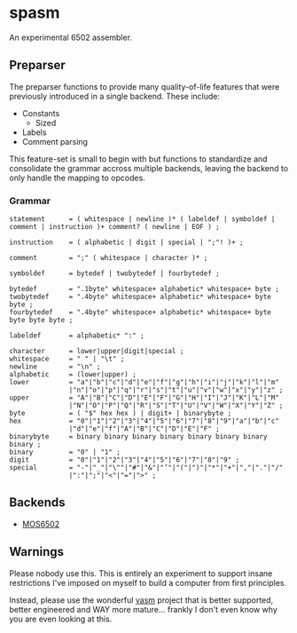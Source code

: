 # spasm
An experimental 6502 assembler.

## Preparser
The preparser functions to provide many quality-of-life features that were previously introduced in a single backend. These include:

- Constants
    - Sized
- Labels
- Comment parsing

This feature-set is small to begin with but functions to standardize and consolidate the grammar accross multiple backends, leaving the backend to only handle the mapping to opcodes.

### Grammar

```
statement      = ( whitespace | newline )* ( labeldef | symboldef | comment | instruction )+ comment? ( newline | EOF ) ;

instruction    = ( alphabetic | digit | special | ";"! )+ ;

comment        = ";" ( whitespace | character )* ;

symboldef      = bytedef | twobytedef | fourbytedef ;

bytedef        = ".1byte" whitespace+ alphabetic* whitespace+ byte ;
twobytedef     = ".4byte" whitespace+ alphabetic* whitespace+ byte byte ;
fourbytedef    = ".4byte" whitespace+ alphabetic* whitespace+ byte byte byte byte ;

labeldef       = alphabetic* ":" ;

character      = lower|upper|digit|special ;
whitespace     = " " | "\t" ;
newline        = "\n" ;
alphabetic     = (lower|upper) ;
lower          = "a"|"b"|"c"|"d"|"e"|"f"|"g"|"h"|"i"|"j"|"k"|"l"|"m"
               |"n"|"o"|"p"|"q"|"r"|"s"|"t"|"u"|"v"|"w"|"x"|"y"|"z" ;
upper          = "A"|"B"|"C"|"D"|"E"|"F"|"G"|"H"|"I"|"J"|"K"|"L"|"M"
               |"N"|"O"|"P"|"Q"|"R"|"S"|"T"|"U"|"V"|"W"|"X"|"Y"|"Z" ;
byte           = ( "$" hex hex ) | digit+ | binarybyte ;
hex            = "0"|"1"|"2"|"3"|"4"|"5"|"6"|"7"|"8"|"9"|"a"|"b"|"c"
               |"d"|"e"|"f"|"A"|"B"|"C"|"D"|"E"|"F" ;
binarybyte     = binary binary binary binary binary binary binary binary ;
binary         = "0" | "1" ;
digit          = "0"|"1"|"2"|"3"|"4"|"5"|"6"|"7"|"8"|"9" ;
special        = "-"|"_"|"\""|"#"|"&"|"’"|"("|")"|"*"|"+"|","|"."|"/"
               |":"|";"|"<"|"="|">" ;
```

## Backends

- [MOS6502](./backends/mos6502/README.md)

## Warnings
Please nobody use this. This is entirely an experiment to support insane restrictions I've imposed on myself to build a computer from first principles.

Instead, please use the wonderful [vasm](http://sun.hasenbraten.de/vasm/) project that is better supported, better engineered and WAY more mature... frankly I don't even know why you are even looking at this.

